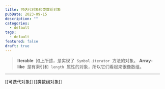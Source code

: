 ```yaml
---
title: 可迭代对象和类数组对象
pubDate: 2023-09-15
description: ""
categories:
  - default
tags:
  - default
featured: false
draft: true
---
```

> **Iterable**  如上所述，是实现了  `Symbol.iterator`  方法的对象。
> **Array-like**  是有索引和  `length`  属性的对象，所以它们看起来很像数组。

---

[[可迭代对象]]
[[类数组对象]]
